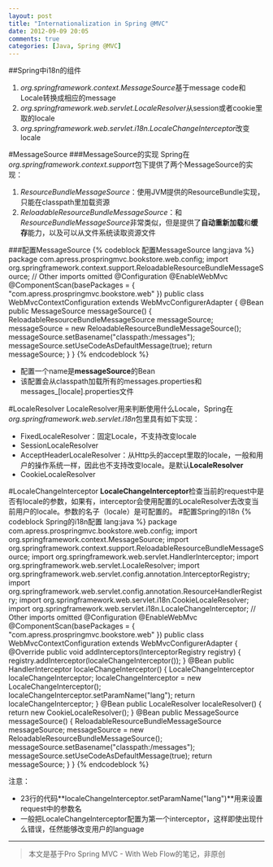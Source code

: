 ```yaml
---
layout: post
title: "Internationalization in Spring @MVC"
date: 2012-09-09 20:05
comments: true
categories: [Java, Spring @MVC]
---
```


##Spring中i18n的组件
1. *org.springframework.context.MessageSource*基于message code和Locale转换成相应的message
2. *org.springframework.web.servlet.LocaleResolver*从session或者cookie里取的locale
3. *org.springframework.web.servlet.i18n.LocaleChangeInterceptor*改变locale

#MessageSource
###MessageSource的实现
Spring在*org.springframework.context.support*包下提供了两个MessageSource的实现：  
1. *ResourceBundleMessageSource*：使用JVM提供的ResourceBundle实现，只能在classpath里加载资源  
2. *ReloadableResourceBundleMessageSource*：和*ResourceBundleMessageSource*非常类似，但是提供了**自动重新加载**和**缓存**能力，以及可以从文件系统读取资源文件

###配置MessageSource
{% codeblock 配置MessageSource lang:java %}
package com.apress.prospringmvc.bookstore.web.config;import org.springframework.context.support.ReloadableResourceBundleMessageSource; // Other imports omitted@Configuration@EnableWebMvc@ComponentScan(basePackages = { "com.apress.prospringmvc.bookstore.web" })public class WebMvcContextConfiguration extends WebMvcConfigurerAdapter {    @Bean    public MessageSource messageSource() {        ReloadableResourceBundleMessageSource messageSource;        messageSource = new ReloadableResourceBundleMessageSource();        messageSource.setBasename("classpath:/messages");        messageSource.setUseCodeAsDefaultMessage(true);        return messageSource;} }
{% endcodeblock %}

*  配置一个name是**messageSource**的Bean
*  该配置会从classpath加载所有的messages.properties和messages_[locale].properties文件

#LocaleResolver
LocaleResolver用来判断使用什么Locale，Spring在*org.springframework.web.servlet.i18n*包里具有如下实现：
*  FixedLocaleResolver：固定Locale，不支持改变locale
*  SessionLocaleResolver
*  AcceptHeaderLocaleResolver：从Http头的accept里取的locale，一般和用户的操作系统一样，因此也不支持改变locale。是默认**LocaleResolver**
*  CookieLocaleResolver

#LocaleChangeInterceptor
**LocaleChangeInterceptor**检查当前的request中是否有locale的参数，如果有，interceptor会使用配置的LocaleResolver去改变当前用户的locale。参数的名子（locale）是可配置的。
#配置Spring的i18n
{% codeblock Spring的i18n配置 lang:java %}
package com.apress.prospringmvc.bookstore.web.config;import org.springframework.context.MessageSource;import org.springframework.context.support.ReloadableResourceBundleMessageSource;import org.springframework.web.servlet.HandlerInterceptor;import org.springframework.web.servlet.LocaleResolver;import org.springframework.web.servlet.config.annotation.InterceptorRegistry;import org.springframework.web.servlet.config.annotation.ResourceHandlerRegistry;import org.springframework.web.servlet.i18n.CookieLocaleResolver;import org.springframework.web.servlet.i18n.LocaleChangeInterceptor;// Other imports omitted@Configuration@EnableWebMvc@ComponentScan(basePackages = { "com.apress.prospringmvc.bookstore.web" })public class WebMvcContextConfiguration extends WebMvcConfigurerAdapter {    @Override    public void addInterceptors(InterceptorRegistry registry) {        registry.addInterceptor(localeChangeInterceptor());    }    @Bean    public HandlerInterceptor localeChangeInterceptor() {        LocaleChangeInterceptor localeChangeInterceptor;        localeChangeInterceptor = new LocaleChangeInterceptor();        localeChangeInterceptor.setParamName("lang");        return localeChangeInterceptor;}    @Bean    public LocaleResolver localeResolver() {        return new CookieLocaleResolver();    }    @Bean    public MessageSource messageSource() {        ReloadableResourceBundleMessageSource messageSource;        messageSource = new ReloadableResourceBundleMessageSource();        messageSource.setBasename("classpath:/messages");        messageSource.setUseCodeAsDefaultMessage(true);        return messageSource;} }
{% endcodeblock %}

注意：  
*  23行的代码**localeChangeInterceptor.setParamName("lang")**用来设置request中的参数名  
*  一般把LocaleChangeInterceptor配置为第一个interceptor，这样即使出现什么错误，任然能够改变用户的language

***
> 本文是基于Pro Spring MVC - With Web Flow的笔记，非原创